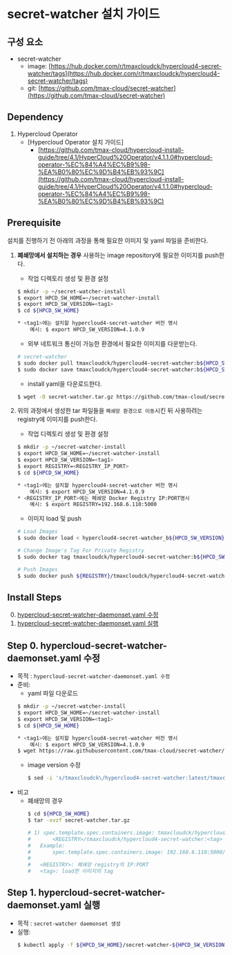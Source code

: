 # secret-watcher 설치 가이드

## 구성 요소
* secret-watcher 
	* image: [https://hub.docker.com/r/tmaxcloudck/hypercloud4-secret-watcher/tags](https://hub.docker.com/r/tmaxcloudck/hypercloud4-secret-watcher/tags)
	* git: [https://github.com/tmax-cloud/secret-watcher](https://github.com/tmax-cloud/secret-watcher)
	
## Dependency
1.  Hypercloud Operator
    * [Hypercloud Operator 설치 가이드] 
        * [https://github.com/tmax-cloud/hypercloud-install-guide/tree/4.1/HyperCloud%20Operator/v4.1.1.0#hypercloud-operator-%EC%84%A4%EC%B9%98-%EA%B0%80%EC%9D%B4%EB%93%9C](https://github.com/tmax-cloud/hypercloud-install-guide/tree/4.1/HyperCloud%20Operator/v4.1.1.0#hypercloud-operator-%EC%84%A4%EC%B9%98-%EA%B0%80%EC%9D%B4%EB%93%9C)
	
## Prerequisite
설치를 진행하기 전 아래의 과정을 통해 필요한 이미지 및 yaml 파일을 준비한다.
1. **폐쇄망에서 설치하는 경우** 사용하는 image repository에 필요한 이미지를 push한다. 

    * 작업 디렉토리 생성 및 환경 설정
    ```bash
	$ mkdir -p ~/secret-watcher-install
	$ export HPCD_SW_HOME=~/secret-watcher-install
	$ export HPCD_SW_VERSION=<tag1>
	$ cd ${HPCD_SW_HOME}

	* <tag1>에는 설치할 hypercloud4-secret-watcher 버전 명시
		예시: $ export HPCD_SW_VERSION=4.1.0.9
    ```
    * 외부 네트워크 통신이 가능한 환경에서 필요한 이미지를 다운받는다.
    ```bash
	# secret-watcher
	$ sudo docker pull tmaxcloudck/hypercloud4-secret-watcher:b${HPCD_SW_VERSION}
	$ sudo docker save tmaxcloudck/hypercloud4-secret-watcher:b${HPCD_SW_VERSION} > hypercloud4-secret-watcher_b${HPCD_SW_VERSION}.tar
    ```
    * install yaml을 다운로드한다.
    ```bash
    $ wget -O secret-watcher.tar.gz https://github.com/tmax-cloud/secret-watcher/archive/v${HPCD_SW_VERSION}.tar.gz
    ```
  
2. 위의 과정에서 생성한 tar 파일들을 `폐쇄망 환경으로 이동`시킨 뒤 사용하려는 registry에 이미지를 push한다.
	* 작업 디렉토리 생성 및 환경 설정
    ```bash
	$ mkdir -p ~/secret-watcher-install
	$ export HPCD_SW_HOME=~/secret-watcher-install
	$ export HPCD_SW_VERSION=<tag1>
	$ export REGISTRY=<REGISTRY_IP_PORT>
	$ cd ${HPCD_SW_HOME}

	* <tag1>에는 설치할 hypercloud4-secret-watcher 버전 명시
		예시: $ export HPCD_SW_VERSION=4.1.0.9
	* <REGISTRY_IP_PORT>에는 폐쇄망 Docker Registry IP:PORT명시
		예시: $ export REGISTRY=192.168.6.110:5000
	```
    * 이미지 load 및 push
    ```bash
    # Load Images
	$ sudo docker load < hypercloud4-secret-watcher_b${HPCD_SW_VERSION}.tar
    
    # Change Image's Tag For Private Registry
	$ sudo docker tag tmaxcloudck/hypercloud4-secret-watcher:b${HPCD_SW_VERSION} ${REGISTRY}/tmaxcloudck/hypercloud4-secret-watcher:b${HPCD_SW_VERSION}
    
    # Push Images
	$ sudo docker push ${REGISTRY}/tmaxcloudck/hypercloud4-secret-watcher:b${HPCD_SW_VERSION}
    ```

## Install Steps
0. [hypercloud-secret-watcher-daemonset.yaml 수정](https://github.com/tmax-cloud/hypercloud-install-guide/blob/4.1/SecretWatcher/README.md#step-0-hypercloud-secret-watcher-daemonsetyaml-%EC%88%98%EC%A0%95)
1. [hypercloud-secret-watcher-daemonset.yaml 실행](https://github.com/tmax-cloud/hypercloud-install-guide/tree/4.1/SecretWatcher#step-1-hypercloud-secret-watcher-daemonsetyaml-%EC%8B%A4%ED%96%89)

## Step 0. hypercloud-secret-watcher-daemonset.yaml 수정
* 목적 : `hypercloud-secret-watcher-daemonset.yaml 수정`
* 준비:
	* yaml 파일 다운로드
	```bash
	$ mkdir -p ~/secret-watcher-install
	$ export HPCD_SW_HOME=~/secret-watcher-install
	$ export HPCD_SW_VERSION=<tag1>
	$ cd ${HPCD_SW_HOME}
	
	* <tag1>에는 설치할 hypercloud4-secret-watcher 버전 명시
		예시: $ export HPCD_SW_VERSION=4.1.0.9
	$ wget https://raw.githubusercontent.com/tmax-cloud/secret-watcher/v${HPCD_SW_VERSION}/k8s-install/hypercloud-secret-watcher-daemonset.yaml
	```
	*  image version 수정
		```bash
		$ sed -i 's/tmaxcloudck\/hypercloud4-secret-watcher:latest/tmaxcloudck\/hypercloud4-secret-watcher:'${HPCD_SW_VERSION}'/g' ${HPCD_SW_HOME}/secret-watcher-${HPCD_SW_VERSION}/k8s-install/hypercloud-secret-watcher-daemonset.yaml
		```
* 비고
	* 폐쇄망의 경우 
		```bash
		$ cd ${HPCD_SW_HOME}
		$ tar -xvzf secret-watcher.tar.gz
		
		# 1) spec.template.spec.containers.image: tmaxcloudck/hypercloud4-secret-watcher:latest 값을 
		# 		<REGISTRY>/tmaxcloudck/hypercloud4-secret-watcher:<tag> 으로 수정
		#	Example:
		#		spec.template.spec.containers.image: 192.168.6.110:5000/tmaxcloudck/hypercloud4-secret-watcher:b4.1.0.9
		#
		#	<REGISTRY>: 폐쇄망 registry의 IP:PORT 
		#	<tag>: load한 이미지의 tag 
		
## Step 1. hypercloud-secret-watcher-daemonset.yaml 실행
* 목적 : `secret-watcher daemonset 생성`
* 실행: 
	```bash
	$ kubectl apply -f ${HPCD_SW_HOME}/secret-watcher-${HPCD_SW_VERSION}/k8s-install/hypercloud-secret-watcher-daemonset.yaml
	```

